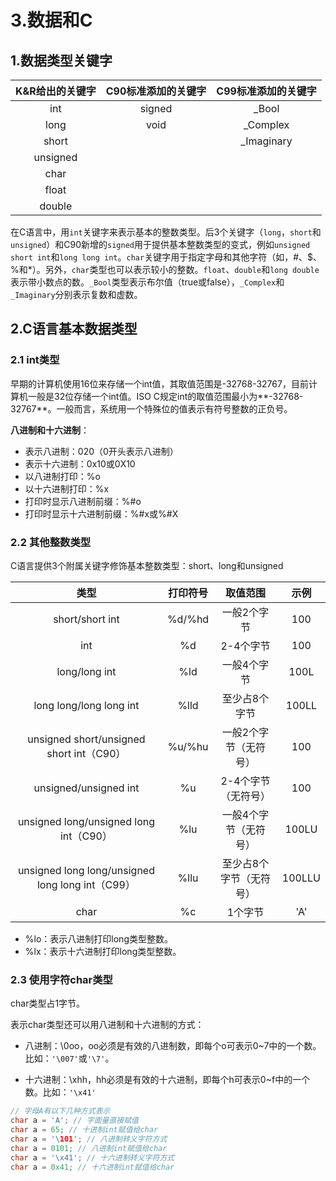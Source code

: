 # 3.数据和C

## 1.数据类型关键字

| K&R给出的关键字 | C90标准添加的关键字 | C99标准添加的关键字 |
| :-------------: | :-----------------: | :-----------------: |
|       int       |       signed        |        _Bool        |
|      long       |        void         |      _Complex       |
|      short      |                     |     _Imaginary      |
|    unsigned     |                     |                     |
|      char       |                     |                     |
|      float      |                     |                     |
|     double      |                     |                     |

在C语言中，用`int`关键字来表示基本的整数类型。后3个关键字（`long`，`short`和`unsigned`）和C90新增的`signed`用于提供基本整数类型的变式，例如`unsigned short int`和`long long int`。`char`关键字用于指定字母和其他字符（如，#、$、%和*）。另外，`char`类型也可以表示较小的整数。`float`、`double`和`long double`表示带小数点的数。`_Bool`类型表示布尔值（true或false），`_Complex`和`_Imaginary`分别表示复数和虚数。

## 2.C语言基本数据类型

### 2.1 int类型

早期的计算机使用16位来存储一个int值，其取值范围是-32768-32767，目前计算机一般是32位存储一个int值。ISO C规定int的取值范围最小为**-32768-32767**。一般而言，系统用一个特殊位的值表示有符号整数的正负号。

**八进制和十六进制**：

* 表示八进制：020（0开头表示八进制）
* 表示十六进制：0x10或0X10
* 以八进制打印：%o
* 以十六进制打印：%x
* 打印时显示八进制前缀：%#o
* 打印时显示十六进制前缀：%#x或%#X

### 2.2 其他整数类型

C语言提供3个附属关键字修饰基本整数类型：short、long和unsigned

|                       类型                       | 打印符号 |        取值范围         |  示例  |
| :----------------------------------------------: | :------: | :---------------------: | :----: |
|                 short/short int                  |  %d/%hd  |       一般2个字节       |  100   |
|                       int                        |    %d    |        2-4个字节        |  100   |
|                  long/long int                   |   %ld    |       一般4个字节       |  100L  |
|             long long/long long int              |   %lld   |      至少占8个字节      | 100LL  |
|     unsigned short/unsigned short int（C90）     |  %u/%hu  |  一般2个字节（无符号）  |  100   |
|              unsigned/unsigned int               |    %u    |   2-4个字节（无符号）   |  100   |
|      unsigned long/unsigned long int（C90）      |   %lu    |  一般4个字节（无符号）  | 100LU  |
| unsigned long long/unsigned long long int（C99） |   %llu   | 至少占8个字节（无符号） | 100LLU |
|                       char                       |    %c    |         1个字节         |  'A'   |

* %lo：表示八进制打印long类型整数。
* %lx：表示十六进制打印long类型整数。

### 2.3 使用字符char类型

char类型占1字节。

表示char类型还可以用八进制和十六进制的方式：

* 八进制：\0oo，oo必须是有效的八进制数，即每个o可表示0~7中的一个数。比如：`'\007'`或`'\7'`。

* 十六进制：\xhh，hh必须是有效的十六进制，即每个h可表示0~f中的一个数。比如：`'\x41'`

 ```C
 // 字母A有以下几种方式表示
 char a = 'A'; // 字面量直接赋值
 char a = 65; // 十进制int赋值给char
 char a = '\101'; // 八进制转义字符方式
 char a = 0101; // 八进制int赋值给char
 char a = '\x41'; // 十六进制转义字符方式
 char a = 0x41; // 十六进制int赋值给char
 ```
